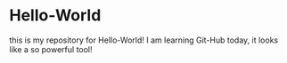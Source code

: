 # Hello-World
this is my repository for Hello-World!
I am learning Git-Hub today, it looks like a so powerful tool!
